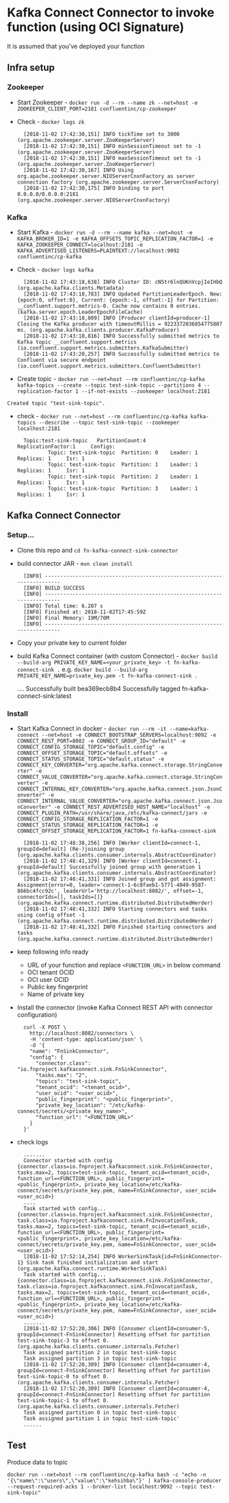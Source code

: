 # Kafka Connect Connector to invoke function (using OCI Signature)

It is assumed that you've deployed your function 

## Infra setup

### Zookeeper

- Start Zookeeper - `docker run -d --rm --name zk --net=host -e ZOOKEEPER_CLIENT_PORT=2181 confluentinc/cp-zookeeper`
- Check - `docker logs zk`

		[2018-11-02 17:42:30,151] INFO tickTime set to 3000 (org.apache.zookeeper.server.ZooKeeperServer)
		[2018-11-02 17:42:30,151] INFO minSessionTimeout set to -1 (org.apache.zookeeper.server.ZooKeeperServer)
		[2018-11-02 17:42:30,151] INFO maxSessionTimeout set to -1 (org.apache.zookeeper.server.ZooKeeperServer)
		[2018-11-02 17:42:30,167] INFO Using org.apache.zookeeper.server.NIOServerCnxnFactory as server connection factory (org.apache.zookeeper.server.ServerCnxnFactory)
		[2018-11-02 17:42:30,175] INFO binding to port 0.0.0.0/0.0.0.0:2181 (org.apache.zookeeper.server.NIOServerCnxnFactory)

### Kafka

- Start Kafka - `docker run -d --rm --name kafka --net=host -e KAFKA_BROKER_ID=1 -e KAFKA_OFFSETS_TOPIC_REPLICATION_FACTOR=1 -e KAFKA_ZOOKEEPER_CONNECT=localhost:2181 -e KAFKA_ADVERTISED_LISTENERS=PLAINTEXT://localhost:9092 confluentinc/cp-kafka`
- Check - `docker logs kafka`

		[2018-11-02 17:43:18,638] INFO Cluster ID: cN5tr6lnQUKnVcpjIeIHbQ (org.apache.kafka.clients.Metadata)
		[2018-11-02 17:43:18,783] INFO Updated PartitionLeaderEpoch. New: {epoch:0, offset:0}, Current: {epoch:-1, offset:-1} for Partition: __confluent.support.metrics-0. Cache now contains 0 entries. (kafka.server.epoch.LeaderEpochFileCache)
		[2018-11-02 17:43:18,809] INFO [Producer clientId=producer-1] Closing the Kafka producer with timeoutMillis = 9223372036854775807 ms. (org.apache.kafka.clients.producer.KafkaProducer)
		[2018-11-02 17:43:18,816] INFO Successfully submitted metrics to Kafka topic __confluent.support.metrics (io.confluent.support.metrics.submitters.KafkaSubmitter)
		[2018-11-02 17:43:20,257] INFO Successfully submitted metrics to Confluent via secure endpoint (io.confluent.support.metrics.submitters.ConfluentSubmitter)

- Create topic - `docker run --net=host --rm confluentinc/cp-kafka kafka-topics --create --topic test-sink-topic --partitions 4 --replication-factor 1 --if-not-exists --zookeeper localhost:2181`

`Created topic "test-sink-topic".`

- check - `docker run --net=host --rm confluentinc/cp-kafka kafka-topics --describe --topic test-sink-topic --zookeeper localhost:2181`

		Topic:test-sink-topic   PartitionCount:4        ReplicationFactor:1     Configs:
		        Topic: test-sink-topic  Partition: 0    Leader: 1       Replicas: 1     Isr: 1
		        Topic: test-sink-topic  Partition: 1    Leader: 1       Replicas: 1     Isr: 1
		        Topic: test-sink-topic  Partition: 2    Leader: 1       Replicas: 1     Isr: 1
		        Topic: test-sink-topic  Partition: 3    Leader: 1       Replicas: 1     Isr: 1

## Kafka Connect Connector

### Setup...

- Clone this repo and `cd fn-kafka-connect-sink-connector`
- build connector JAR - `mvn clean install`

		[INFO] ------------------------------------------------------------------------
		[INFO] BUILD SUCCESS
		[INFO] ------------------------------------------------------------------------
		[INFO] Total time: 6.207 s
		[INFO] Finished at: 2018-11-02T17:45:59Z
		[INFO] Final Memory: 19M/70M
		[INFO] ------------------------------------------------------------------------


- Copy your private key to current folder
- build Kafka Connect container (with custom Connector) - `docker build --build-arg PRIVATE_KEY_NAME=<your_private_key> -t fn-kafka-connect-sink .` e.g. `docker build --build-arg PRIVATE_KEY_NAME=private_key.pem -t fn-kafka-connect-sink .`

	....
	Successfully built bea369ecb8b4
	Successfully tagged fn-kafka-connect-sink:latest

### Install

- Start Kafka Connect in docker - `docker run --rm -it --name=kafka-connect --net=host -e CONNECT_BOOTSTRAP_SERVERS=localhost:9092 -e CONNECT_REST_PORT=8082 -e CONNECT_GROUP_ID="default" -e CONNECT_CONFIG_STORAGE_TOPIC="default.config" -e CONNECT_OFFSET_STORAGE_TOPIC="default.offsets" -e CONNECT_STATUS_STORAGE_TOPIC="default.status" -e CONNECT_KEY_CONVERTER="org.apache.kafka.connect.storage.StringConverter" -e CONNECT_VALUE_CONVERTER="org.apache.kafka.connect.storage.StringConverter" -e CONNECT_INTERNAL_KEY_CONVERTER="org.apache.kafka.connect.json.JsonConverter" -e CONNECT_INTERNAL_VALUE_CONVERTER="org.apache.kafka.connect.json.JsonConverter" -e CONNECT_REST_ADVERTISED_HOST_NAME="localhost" -e CONNECT_PLUGIN_PATH=/usr/share/java,/etc/kafka-connect/jars -e CONNECT_CONFIG_STORAGE_REPLICATION_FACTOR=1 -e CONNECT_STATUS_STORAGE_REPLICATION_FACTOR=1 -e CONNECT_OFFSET_STORAGE_REPLICATION_FACTOR=1 fn-kafka-connect-sink`


		[2018-11-02 17:48:38,256] INFO [Worker clientId=connect-1, groupId=default] (Re-)joining group (org.apache.kafka.clients.consumer.internals.AbstractCoordinator)
		[2018-11-02 17:48:41,329] INFO [Worker clientId=connect-1, groupId=default] Successfully joined group with generation 1 (org.apache.kafka.clients.consumer.internals.AbstractCoordinator)
		[2018-11-02 17:48:41,331] INFO Joined group and got assignment: Assignment{error=0, leader='connect-1-6c8faeb1-5771-4049-9587-866bc4fcc92c', leaderUrl='http://localhost:8082/', offset=-1, connectorIds=[], taskIds=[]} (org.apache.kafka.connect.runtime.distributed.DistributedHerder)
		[2018-11-02 17:48:41,332] INFO Starting connectors and tasks using config offset -1 (org.apache.kafka.connect.runtime.distributed.DistributedHerder)
		[2018-11-02 17:48:41,332] INFO Finished starting connectors and tasks (org.apache.kafka.connect.runtime.distributed.DistributedHerder)

- keep following info ready 
	- URL of your function and replace `<FUNCTION_URL>` in below command
	- OCI tenant OCID
	- OCI user OCID
	- Public key fingerprint
	- Name of private key
- Install the connector (invoke Kafka Connect REST API with connector configuration)

		curl -X POST \
		  http://localhost:8082/connectors \
		  -H 'content-type: application/json' \
		  -d '{
		  "name": "FnSinkConnector",
		  "config": {
		    "connector.class": "io.fnproject.kafkaconnect.sink.FnSinkConnector",
		    "tasks.max": "2",
		    "topics": "test-sink-topic",
		    "tenant_ocid": "<tenant_ocid>",
		    "user_ocid": "<user_ocid>",
		    "public_fingerprint": "<public_fingerprint>",
		    "private_key_location": "/etc/kafka-connect/secrets/<private_key_name>",
		    "function_url": "<FUNCTION_URL>"
		  }
		}'

- check logs
	
		.......
		Connector started with config {connector.class=io.fnproject.kafkaconnect.sink.FnSinkConnector, tasks.max=2, topics=test-sink-topic, tenant_ocid=<tenant_ocid>, function_url=<FUNCTION_URL>, public_fingerprint=<public_fingerprint>, private_key_location=/etc/kafka-connect/secrets/private_key.pem, name=FnSinkConnector, user_ocid=<user_ocid>}
		....
		Task started with config... {connector.class=io.fnproject.kafkaconnect.sink.FnSinkConnector, task.class=io.fnproject.kafkaconnect.sink.FnInvocationTask, tasks.max=2, topics=test-sink-topic, tenant_ocid=<tenant_ocid>, function_url=<FUNCTION_URL>, public_fingerprint=<public_fingerprint>, private_key_location=/etc/kafka-connect/secrets/private_key.pem, name=FnSinkConnector, user_ocid=<user_ocid>}
		[2018-11-02 17:52:14,254] INFO WorkerSinkTask{id=FnSinkConnector-1} Sink task finished initialization and start (org.apache.kafka.connect.runtime.WorkerSinkTask)
		Task started with config... {connector.class=io.fnproject.kafkaconnect.sink.FnSinkConnector, task.class=io.fnproject.kafkaconnect.sink.FnInvocationTask, tasks.max=2, topics=test-sink-topic, tenant_ocid=<tenant_ocid>, function_url=<FUNCTION_URL>, public_fingerprint=<public_fingerprint>, private_key_location=/etc/kafka-connect/secrets/private_key.pem, name=FnSinkConnector, user_ocid=<user_ocid>}
		.......
		[2018-11-02 17:52:20,306] INFO [Consumer clientId=consumer-5, groupId=connect-FnSinkConnector] Resetting offset for partition test-sink-topic-3 to offset 0. (org.apache.kafka.clients.consumer.internals.Fetcher)
		Task assigned partition 2 in topic test-sink-topic
		Task assigned partition 3 in topic test-sink-topic
		[2018-11-02 17:52:20,309] INFO [Consumer clientId=consumer-4, groupId=connect-FnSinkConnector] Resetting offset for partition test-sink-topic-0 to offset 0. (org.apache.kafka.clients.consumer.internals.Fetcher)
		[2018-11-02 17:52:20,309] INFO [Consumer clientId=consumer-4, groupId=connect-FnSinkConnector] Resetting offset for partition test-sink-topic-1 to offset 0. (org.apache.kafka.clients.consumer.internals.Fetcher)
		Task assigned partition 0 in topic test-sink-topic
		Task assigned partition 1 in topic test-sink-topic'
		......

## Test

Produce data to topic

`docker run --net=host --rm confluentinc/cp-kafka bash -c "echo -n '{\"name\":\"users\",\"value\":\"kehsihba\"}' | kafka-console-producer --request-required-acks 1 --broker-list localhost:9092 --topic test-sink-topic"`
